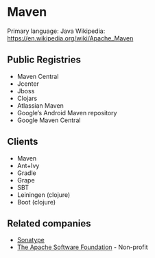 # Maven

Primary language: Java
Wikipedia: https://en.wikipedia.org/wiki/Apache_Maven

## Public Registries

- Maven Central
- Jcenter
- Jboss
- Clojars
- Atlassian Maven
- Google’s Android Maven repository
- Google Maven Central

## Clients

- Maven
- Ant+Ivy
- Gradle
- Grape
- SBT
- Leiningen (clojure)
- Boot (clojure)

## Related companies

- [Sonatype](https://www.sonatype.com/)
- [The Apache Software Foundation](https://www.apache.org/) - Non-profit
